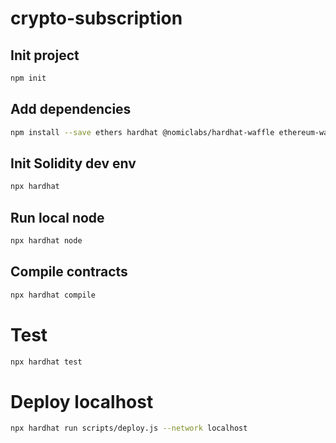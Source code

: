 # crypto-subscription

## Init project
```bash
npm init
```

## Add dependencies
```bash
npm install --save ethers hardhat @nomiclabs/hardhat-waffle ethereum-waffle chai @nomiclabs/hardhat-ethers @openzeppelin/contracts @openzeppelin/test-helpers
```

## Init Solidity dev env
```bash
npx hardhat
```

## Run local node
```bash
npx hardhat node
```

## Compile contracts
```bash
npx hardhat compile
```

# Test
```bash
npx hardhat test
```

# Deploy localhost
```bash
npx hardhat run scripts/deploy.js --network localhost
```
